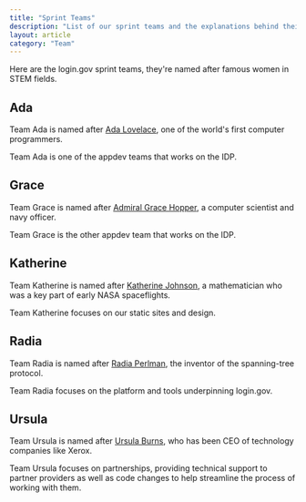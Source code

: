 ```yaml
---
title: "Sprint Teams"
description: "List of our sprint teams and the explanations behind their names"
layout: article
category: "Team"
---
```


Here are the login.gov sprint teams, they're named after famous women in STEM fields.

## Ada

Team Ada is named after [Ada Lovelace][ada], one of the world's first computer
programmers.

Team Ada is one of the appdev teams that works on the IDP.

[ada]: https://en.wikipedia.org/wiki/Ada_Lovelace

## Grace

Team Grace is named after [Admiral Grace Hopper][grace], a computer scientist
and navy officer.

Team Grace is the other appdev team that works on the IDP.

[grace]: https://en.wikipedia.org/wiki/Grace_Hopper

## Katherine

Team Katherine is named after [Katherine Johnson][katherine], a mathematician
who was a key part of early NASA spaceflights.

Team Katherine focuses on our static sites and design.

[katherine]: https://en.wikipedia.org/wiki/Katherine_Johnson


## Radia

Team Radia is named after [Radia Perlman][radia], the inventor of the spanning-tree protocol.

Team Radia focuses on the platform and tools underpinning login.gov.

[radia]: https://en.wikipedia.org/wiki/Radia_Perlman

## Ursula

Team Ursula is named after [Ursula Burns][ursula], who has been CEO of technology
companies like Xerox.

Team Ursula focuses on partnerships, providing technical support to partner providers
as well as code changes to help streamline the process of working with them.

[ursula]: https://en.wikipedia.org/wiki/Ursula_Burns
